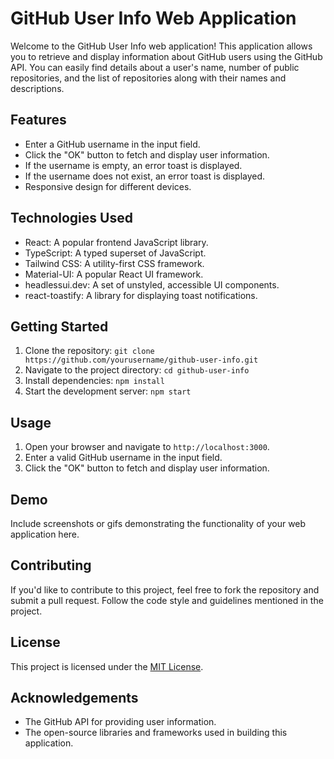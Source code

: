 # GitHub User Info Web Application

Welcome to the GitHub User Info web application! This application allows you to retrieve and display information about GitHub users using the GitHub API. You can easily find details about a user's name, number of public repositories, and the list of repositories along with their names and descriptions.

## Features

- Enter a GitHub username in the input field.
- Click the "OK" button to fetch and display user information.
- If the username is empty, an error toast is displayed.
- If the username does not exist, an error toast is displayed.
- Responsive design for different devices.

## Technologies Used

- React: A popular frontend JavaScript library.
- TypeScript: A typed superset of JavaScript.
- Tailwind CSS: A utility-first CSS framework.
- Material-UI: A popular React UI framework.
- headlessui.dev: A set of unstyled, accessible UI components.
- react-toastify: A library for displaying toast notifications.

## Getting Started

1. Clone the repository: `git clone https://github.com/yourusername/github-user-info.git`
2. Navigate to the project directory: `cd github-user-info`
3. Install dependencies: `npm install`
4. Start the development server: `npm start`

## Usage

1. Open your browser and navigate to `http://localhost:3000`.
2. Enter a valid GitHub username in the input field.
3. Click the "OK" button to fetch and display user information.

## Demo

Include screenshots or gifs demonstrating the functionality of your web application here.

## Contributing

If you'd like to contribute to this project, feel free to fork the repository and submit a pull request. Follow the code style and guidelines mentioned in the project.

## License

This project is licensed under the [MIT License](LICENSE).

## Acknowledgements

- The GitHub API for providing user information.
- The open-source libraries and frameworks used in building this application.

